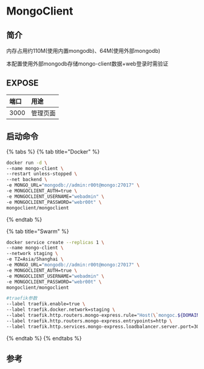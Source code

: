 # MongoClient

## 简介

内存占用约110M\(使用内置mongodb\)、64M\(使用外部mongodb\)

本配置使用外部mongodb存储mongo-client数据+web登录时需验证

## EXPOSE

| 端口 | 用途 |
| :--- | :--- |
| 3000 | 管理页面 |



## 启动命令

{% tabs %}
{% tab title="Docker" %}
```bash
docker run -d \
--name mongo-client \
--restart unless-stopped \
--net backend \
-e MONGO_URL="mongodb://admin:r00t@mongo:27017" \
-e MONGOCLIENT_AUTH=true \
-e MONGOCLIENT_USERNAME="webadmin" \
-e MONGOCLIENT_PASSWORD="webr00t" \
mongoclient/mongoclient
```
{% endtab %}

{% tab title="Swarm" %}
```bash
docker service create --replicas 1 \
--name mongo-client \
--network staging \
-e TZ=Asia/Shanghai \
-e MONGO_URL="mongodb://admin:r00t@mongo:27017" \
-e MONGOCLIENT_AUTH=true \
-e MONGOCLIENT_USERNAME="webadmin" \
-e MONGOCLIENT_PASSWORD="webr00t" \
mongoclient/mongoclient

#traefik参数
--label traefik.enable=true \
--label traefik.docker.network=staging \
--label traefik.http.routers.mongo-express.rule="Host(\`mongoc.${DOMAIN}\`)" \
--label traefik.http.routers.mongo-express.entrypoints=http \
--label traefik.http.services.mongo-express.loadbalancer.server.port=3000 \
```
{% endtab %}
{% endtabs %}



##  参考

